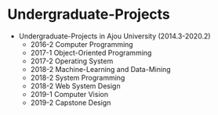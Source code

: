 Undergraduate-Projects
=============  
- Undergraduate-Projects in Ajou University (2014.3-2020.2)
  - 2016-2 Computer Programming
  - 2017-1 Object-Oriented Programming
  - 2017-2 Operating System
  - 2018-2 Machine-Learning and Data-Mining
  - 2018-2 System Programming
  - 2018-2 Web System Design
  - 2019-1 Computer Vision
  - 2019-2 Capstone Design
